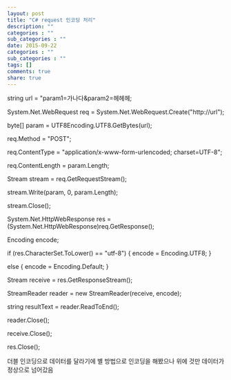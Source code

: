 ```yaml
---
layout: post
title: "C# request 인코딩 처리"
description: ""
categories : ""
sub_categories : ""
date: 2015-09-22
categories : ""
sub_categories : ""
tags: []
comments: true
share: true
---
```


string url = "param1=가나다&param2=헤헤헤;

System.Net.WebRequest req = System.Net.WebRequest.Create("http://url");

byte[] param = UTF8Encoding.UTF8.GetBytes(url);

req.Method = "POST";

req.ContentType = "application/x-www-form-urlencoded; charset=UTF-8";

req.ContentLength = param.Length;

Stream stream = req.GetRequestStream();

stream.Write(param, 0, param.Length);

stream.Close();

System.Net.HttpWebResponse res =
(System.Net.HttpWebResponse)req.GetResponse();

Encoding encode;

if (res.CharacterSet.ToLower() == "utf-8") { encode = Encoding.UTF8; }

else { encode = Encoding.Default; }

Stream receive = res.GetResponseStream();

StreamReader reader = new StreamReader(receive, encode);

string resultText = reader.ReadToEnd();

reader.Close();

receive.Close();

res.Close();

  

더블 인코딩으로 데이터를 달라기에 별 방법으로 인코딩을 해봤으나 위에 것만 데이터가 정상으로 넘어갔음

  

  

